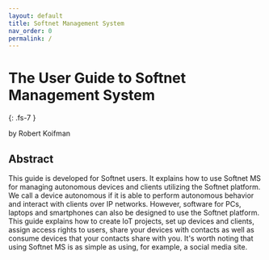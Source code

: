 ```yaml
---
layout: default
title: Softnet Management System
nav_order: 0
permalink: /
---
```


# The User Guide to Softnet Management System
{: .fs-7 }

by Robert Koifman  

## Abstract

This guide is developed for Softnet users. It explains how to use Softnet MS for managing autonomous devices and clients utilizing the Softnet platform. We call a device autonomous if it is able to perform autonomous behavior and interact with clients over IP networks. However, software for PCs, laptops and smartphones can also be designed to use the Softnet platform. This guide explains how to create IoT projects, set up devices and clients, assign access rights to users, share your devices with contacts as well as consume devices that your contacts share with you. It's worth noting that using Softnet MS is as simple as using, for example, a social media site.